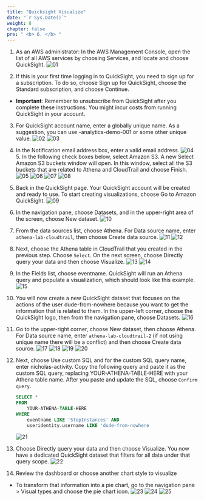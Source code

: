 ```yaml
---
title: "Quicksight Visualize"
date: "`r Sys.Date()`"
weight: 8
chapter: false
pre: " <b> 6. </b> "
---
```


1. As an AWS administrator: In the AWS Management Console, open the list of all AWS services by choosing Services, and locate and choose QuickSight.
   ![01](/images/8-quicksight-visualize/01.png)

2. If this is your first time logging in to QuickSight, you need to sign up for a subscription. To do so, choose Sign up for QuickSight, choose the Standard subscription, and choose Continue.

- **Important**: Remember to unsubscribe from QuickSight after you complete these instructions. You might incur costs from running QuickSight in your account.

3. For QuickSight account name, enter a globally unique name. As a suggestion, you can use <your-initials>-analytics-demo-001 or some other unique value.
   ![02](/images/8-quicksight-visualize/02.png)
   ![03](/images/8-quicksight-visualize/03.png)

4. In the Notification email address box, enter a valid email address.
   ![04](/images/8-quicksight-visualize/04.png) 5. In the following check boxes below, select Amazon S3. A new Select Amazon S3 buckets window will open. In this window, select all the S3 buckets that are related to Athena and CloudTrail and choose Finish.
   ![05](/images/8-quicksight-visualize/05.png)
   ![06](/images/8-quicksight-visualize/06.png)
   ![07](/images/8-quicksight-visualize/07.png)
   ![08](/images/8-quicksight-visualize/08.png)

5. Back in the QuickSight page. Your QuickSight account will be created and ready to use. To start creating visualizations, choose Go to Amazon QuickSight.
   ![09](/images/8-quicksight-visualize/09.png)

6. In the navigation pane, choose Datasets, and in the upper-right area of the screen, choose New dataset.
   ![10](/images/8-quicksight-visualize/10.png)

7. From the data sources list, choose Athena. For Data source name, enter `athena-lab-cloudtrail`, then choose Create data source.
   ![11](/images/8-quicksight-visualize/11.png)
   ![12](/images/8-quicksight-visualize/12.png)

8. Next, choose the Athena table in CloudTrail that you created in the previous step. Choose `Select`. On the next screen, choose Directly query your data and then choose Visualize.
   ![13](/images/8-quicksight-visualize/13.png)
   ![14](/images/8-quicksight-visualize/14.png)

9. In the Fields list, choose eventname. QuickSight will run an Athena query and populate a visualization, which should look like this example.
   ![15](/images/8-quicksight-visualize/15.png)

10. You will now create a new QuickSight dataset that focuses on the actions of the user dude-from-nowhere because you want to get the information that is related to them. In the upper-left corner, choose the QuickSight logo, then from the navigation pane, choose Datasets.
    ![16](/images/8-quicksight-visualize/16.png)

11. Go to the upper-right corner, choose New dataset, then choose Athena. For Data source name, enter `athena-lab-cloudtrail-2` (if not using unique name there will be a conflict) and then choose Create data source.
    ![17](/images/8-quicksight-visualize/17.png)
    ![18](/images/8-quicksight-visualize/18.png)
    ![19](/images/8-quicksight-visualize/19.png)
    ![20](/images/8-quicksight-visualize/20.png)

12. Next, choose Use custom SQL and for the custom SQL query name, enter nicholas-activity. Copy the following query and paste it as the custom SQL query, replacing YOUR-ATHENA-TABLE-HERE with your Athena table name. After you paste and update the SQL, choose `Confirm query`.
    ```SQL
    SELECT *
    FROM
        YOUR-ATHENA-TABLE-HERE
    WHERE 
        eventname LIKE 'StopInstances' AND
        useridentity.username LIKE 'dude-from-nowhere
    ```
    ![21](/images/8-quicksight-visualize/21.png)


13. Choose Directly query your data and then choose Visualize. You now have a dedicated QuickSight dataset that filters for all data under that query scope.
![22](/images/8-quicksight-visualize/22.png)

14. Review the dashboard or choose another chart style to visualize
- To transform that information into a pie chart, go to the navigation pane > Visual types and choose the pie chart icon.
![23](/images/8-quicksight-visualize/23.png)
![24](/images/8-quicksight-visualize/24.png)
![25](/images/8-quicksight-visualize/25.png)
